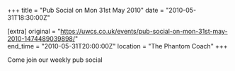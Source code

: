 +++
title = "Pub Social on Mon 31st May 2010"
date = "2010-05-31T18:30:00Z"

[extra]
original = "https://uwcs.co.uk/events/pub-social-on-mon-31st-may-2010-1474489039898/"    
end_time = "2010-05-31T20:00:00Z"
location = "The Phantom Coach"
+++

Come join our weekly pub social

